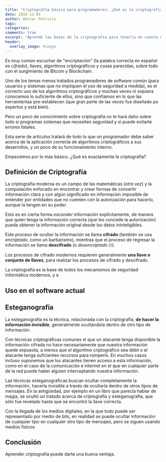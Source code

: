 ```yaml
---
title: "Criptografía básica para programadores: ¿Qué es la criptografía?"
date: 2019-11-01
author: Héctor Patricio
tags:
categories: 
comments: true
excerpt: "Aprende las bases de la criptografía para tenerla en cuenta en tus programas."
header:
  overlay_image: #image
---
```


Es muy común escuchar de "encriptación" (la palabra correcta en español es _cifrado_), llaves, algoritmos criptográficos y cosas parecidas, sobre todo con el surgimiento de Bitcoin y Blockchain.

Uno de los temas menos tratados programadores de software común (para usuarios y sistemas que no impliquen el uso de seguridad a medida), es el correcto uso de los algoritmos criptográficos y muchas veces ni siquiera conocemos lo suficiente de ellos, sino que confiamos en lo que las herramientas pre-establecen (que gran parte de las veces fue diseñado po expertos y está bien).

Pero un poco de conocimiento sobre criptografía no te hará daño sobre todo si programas sistemas que necesiten seguridad y sí puede evitarte errores fatales.

Esta serie de artículos tratará de todo lo que un programador debe saber acerca de la aplicación correcta de algoritmos criptográficos a sus desarrollos, y un poco de su funcionamiento interno.

Empecemos por lo más básico. ¿Qué es exactamente la criptografía?

## Definición de Criptografía

La criptografía moderna es un campo de las matemáticas (_otra vez_) y la computación enfocado en encontrar y crear formas de convertir información clara y con algún significado en información imposible de entender por entidades que no cuenten con la autorización para hacerlo, aunque la tengan en su poder.

Esto es en cierta forma _esconder_ información explícitamente, de manera que quien tenga la información correcta (que les concede la autorización) pueda obtener la información original desde lso datos ininteligibles.

Este proceso de ocultar la información se llama **cifrado** (también se usa _encriptado_, como un barbarismo), mientras que el proceso de regresar la información se llama **descifrado** (o _desencriptado_ 🙄).

Los procesos de cifrado modernos requieren generalmente **una llave o conjunto de llaves**, para realizar los procesos de cifrado y descifrado.

La criptografía es la base de todos los mecanismos de seguridad informática modernos, y a

## Uso en el software actual

## Esteganografía

La esteganografía es la técnica, relacionada con la criptografía, **de hacer la información invisible**, generalmente ocultándola dentro de otro tipo de información.

Con técnicas criptográficas comunes el que un atacante tenga disponible la información cifrada no hace necesariamente que nuestra información quede expuesta, a menos que el algoritmo criptográfico sea débil o el atacante tenga suficientes recursos para romperlo. En muchos casos incluso suponemos que los atacantes tienen acceso a esta información, como en el caso de la comunicación e internet en el que en cualquier parte de la red puede haber alguien interceptando nuestra información.

Las técnicas esteganográficas buscan ocultar completamente la información, hacerla invisible a través de ocultarla dentro de otros tipos de mensajes. En la antigüedad, por ejemplo en un libro que parecía hablar de magia, se ocultó un tratado acerca de criptografía y esteganografía, que sólo fue revelado hasta que se encontró la llave correcta.

Con la llegada de los medios digitales, en la que todo puede ser representado por medio de bits, en realidad se puede ocultar información de cualquier tipo en cualquier otro tipo de mensajes, pero se siguen usando medios físicos.

## Conclusión

Aprender criptografía puede darte una buena ventaja. 

